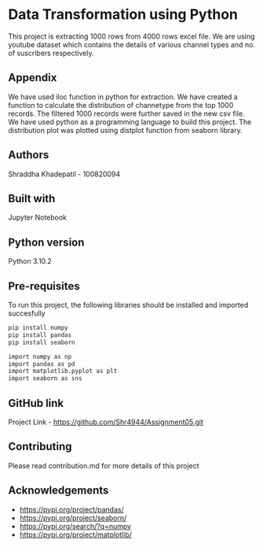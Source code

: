 

# Data Transformation using Python

This project is extracting 1000 rows from 4000 rows excel file. 
We are using youtube dataset which contains the details of various channel types and no. of suscribers respectively. 


## Appendix

We have used iloc function in python for extraction. 
We have created a function to calculate the distribution of channetype
from the top 1000 records. The filtered 1000 records were further 
saved in the new csv file. We have used python as a 
programming language to build this project. The distribution plot 
was plotted using distplot function from seaborn library. 


## Authors

Shraddha Khadepatil - 100820094

## Built with


Jupyter Notebook
## Python version


Python 3.10.2
## Pre-requisites

To run this project, the following libraries should be installed
and imported succesfully

```bash
pip install numpy
pip install pandas
pip install seaborn

import numpy as np
import pandas as pd
import matplotlib.pyplot as plt
import seaborn as sns
```

## GitHub link

Project Link - https://github.com/Shr4944/Assignment05.git
## Contributing

Please read contribution.md for more details of this project

## Acknowledgements

 - https://pypi.org/project/pandas/
 - https://pypi.org/project/seaborn/
 - https://pypi.org/search/?q=numpy
 - https://pypi.org/project/matplotlib/
 
